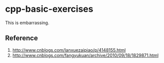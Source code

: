 # cpp-basic-exercises
This is embarrassing.

## Reference

1. http://www.cnblogs.com/lanxuezaipiao/p/4148155.html
2. http://www.cnblogs.com/fangyukuan/archive/2010/09/18/1829871.html
